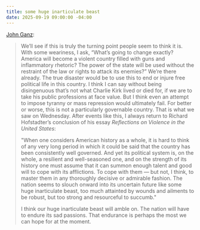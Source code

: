 ```yaml
---
title: some huge inarticulate beast
date: 2025-09-19 09:00:00 -04:00
---
```


[John Ganz](https://substack.com/home/post/p-173505042):

>We’ll see if this is truly the turning point people seem to think it is. With some weariness, I ask, “What’s going to change exactly? America will become a violent country filled with guns and inflammatory rhetoric? The power of the state will be used without the restraint of the law or rights to attack its enemies?” We’re there already. The true disaster would be to use this to end or injure free political life in this country. I think I can say without being disingenuous that’s not what Charlie Kirk lived or died for, if we are to take his public professions at face value. But I think even an attempt to impose tyranny or mass repression would ultimately fail. For better or worse, this is not a particularly governable country. That is what we saw on Wednesday. After events like this, I always return to Richard Hofstadter’s conclusion of his essay *Reflections on Violence in the United States*:
>
>"When one considers American history as a whole, it is hard to think of any very long period in which it could be said that the country has been consistently well governed. And yet its political system is, on the whole, a resilient and well-seasoned one, and on the strength of its history one must assume that it can summon enough talent and good will to cope with its afflictions. To cope with them — but not, I think, to master them in any thoroughly decisive or admirable fashion. The nation seems to slouch onward into its uncertain future like some huge inarticulate beast, too much attainted by wounds and ailments to be robust, but too strong and resourceful to succumb."
>
>I think our huge inarticulate beast will amble on. The nation will have to endure its sad passions. That endurance is perhaps the most we can hope for at the moment.